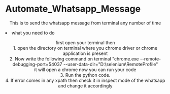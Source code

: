 # Automate_Whatsapp_Message

 <p align="center"> This is to send the whatsapp message from terminal any number of time </p>
 <p><li> what you need to do </li> </p>
 <p align="center"> first open your terminal then <br> 
                    1. open the directory on terminal where you chrome driver or chrome application is present <br>
                    2. Now write the following command on terminal "chrome.exe --remote-debugging-port=54037 --user-data-dir="D:\selenium\RemoteProfile"<br>
                    it will open a chrome now you can run your code <br>
                    3. Run the python code. <br>
                    4. If error comes in any xpath then check it in inspect mode of the whatsapp and change it accordingly <br>  </p> 
